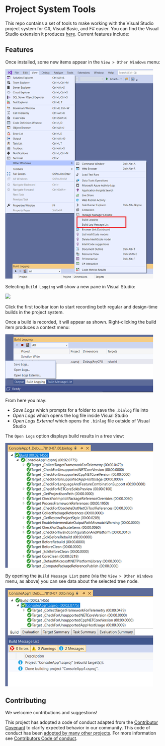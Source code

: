 # Project System Tools
This repo contains a set of tools to make working with the Visual Studio project system for C#, Visual Basic, and F# easier. You can find the Visual Studio extension it produces [here](https://marketplace.visualstudio.com/items?itemName=VisualStudioProductTeam.ProjectSystemTools). Current features include:

## Features
Once installed, some new items appear in the `View > Other Windows` menu:

<img src="img/view-menu.png" width="470">

Selecting `Build Logging` will show a new pane in Visual Studio:

<img src="img/build-logging-click-to-record.png" width="664">

Click the first toolbar icon to start recording both regular and design-time builds in the project system.

Once a build is recorded, it will appear as shown. Right-clicking the build item produces a context menu:

<img src="img/build-logging-context-menu.png" width="470">

From here you may:

- _Save Logs_ which prompts for a folder to save the `.binlog` file into
- _Open Logs_ which opens the log file inside Visual Studio
- _Open Logs External_ which opens the `.binlog` file outside of Visual Studio

The `Open Logs` option displays build results in a tree view:

<img src="img/open-log-view.png" width="470">

By opening the `Build Message List` pane (via the `View > Other Windows` menu, as above) you can see data about the selected tree node.

<img src="img/build-message-list.png" width="470">

## Contributing
We welcome contributions and suggestions!

This project has adopted a code of conduct adapted from the [Contributor Covenant](http://contributor-covenant.org/) to clarify expected behavior in our community. This code of conduct has been [adopted by many other projects](http://contributor-covenant.org/adopters/). For more information see [Contributors Code of conduct](https://github.com/dotnet/home/blob/master/guidance/be-nice.md).
